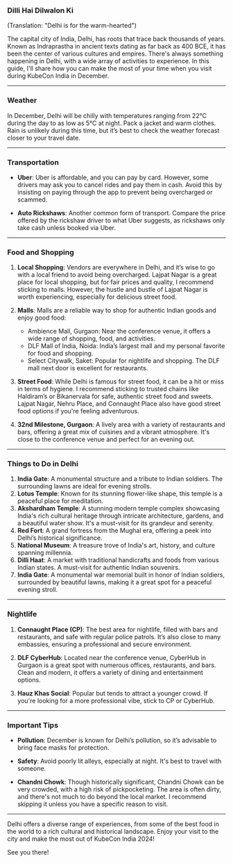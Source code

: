 ### Dilli Hai Dilwalon Ki  
(Translation: "Delhi is for the warm-hearted")

The capital city of India, Delhi, has roots that trace back thousands of years. Known as Indraprastha in ancient texts dating as far back as 400 BCE, it has been the center of various cultures and empires. There's always something happening in Delhi, with a wide array of activities to experience. In this guide, I'll share how you can make the most of your time when you visit during KubeCon India in December.

---

### Weather

In December, Delhi will be chilly with temperatures ranging from 22°C during the day to as low as 5°C at night. Pack a jacket and warm clothes. Rain is unlikely during this time, but it’s best to check the weather forecast closer to your travel date.

---

### Transportation

- **Uber**: Uber is affordable, and you can pay by card. However, some drivers may ask you to cancel rides and pay them in cash. Avoid this by insisting on paying through the app to prevent being overcharged or scammed.
  
- **Auto Rickshaws**: Another common form of transport. Compare the price offered by the rickshaw driver to what Uber suggests, as rickshaws only take cash unless booked via Uber.

---

### Food and Shopping

1. **Local Shopping**: Vendors are everywhere in Delhi, and it’s wise to go with a local friend to avoid being overcharged. Lajpat Nagar is a great place for local shopping, but for fair prices and quality, I recommend sticking to malls. However, the hustle and bustle of Lajpat Nagar is worth experiencing, especially for delicious street food.

2. **Malls**: Malls are a reliable way to shop for authentic Indian goods and enjoy good food:
   - Ambience Mall, Gurgaon: Near the conference venue, it offers a wide range of shopping, food, and activities.
   - DLF Mall of India, Noida: India’s largest mall and my personal favorite for food and shopping.
   - Select Citywalk, Saket: Popular for nightlife and shopping. The DLF mall next door is excellent for restaurants.

3. **Street Food**: While Delhi is famous for street food, it can be a hit or miss in terms of hygiene. I recommend sticking to trusted chains like Haldiram’s or Bikanervala for safe, authentic street food and sweets. Lajpat Nagar, Nehru Place, and Connaught Place also have good street food options if you're feeling adventurous.

4. **32nd Milestone, Gurgaon**: A lively area with a variety of restaurants and bars, offering a great mix of cuisines and a vibrant atmosphere. It's close to the conference venue and perfect for an evening out.

---

### Things to Do in Delhi

1. **India Gate**: A monumental structure and a tribute to Indian soldiers. The surrounding lawns are ideal for evening strolls.
2. **Lotus Temple**: Known for its stunning flower-like shape, this temple is a peaceful place for meditation.
3. **Akshardham Temple**: A stunning modern temple complex showcasing India's rich cultural heritage through intricate architecture, gardens, and a beautiful water show. It's a must-visit for its grandeur and serenity.
4. **Red Fort**: A grand fortress from the Mughal era, offering a peek into Delhi’s historical significance.
5. **National Museum**: A treasure trove of India's art, history, and culture spanning millennia.
6. **Dilli Haat**: A market with traditional handicrafts and foods from various Indian states. A must-visit for authentic Indian souvenirs.
7. **India Gate**: A monumental war memorial built in honor of Indian soldiers, surrounded by beautiful lawns, making it a great spot for a peaceful evening stroll.

---

### Nightlife

1. **Connaught Place (CP)**: The best area for nightlife, filled with bars and restaurants, and safe with regular police patrols. It’s also close to many embassies, ensuring a professional and secure environment.
  
2. **DLF CyberHub**: Located near the conference venue, CyberHub in Gurgaon is a great spot with numerous offices, restaurants, and bars. Clean and modern, it offers a variety of dining and entertainment options.

3. **Hauz Khas Social**: Popular but tends to attract a younger crowd. If you're looking for a more professional vibe, stick to CP or CyberHub.

---

### Important Tips

- **Pollution**: December is known for Delhi’s pollution, so it’s advisable to bring face masks for protection. 
  
- **Safety**: Avoid poorly lit alleys, especially at night. It's best to travel with someone.

- **Chandni Chowk**: Though historically significant, Chandni Chowk can be very crowded, with a high risk of pickpocketing. The area is often dirty, and there's not much to do beyond the local market. I recommend skipping it unless you have a specific reason to visit.

---

Delhi offers a diverse range of experiences, from some of the best food in the world to a rich cultural and historical landscape. Enjoy your visit to the city and make the most out of KubeCon India 2024!

See you there!
